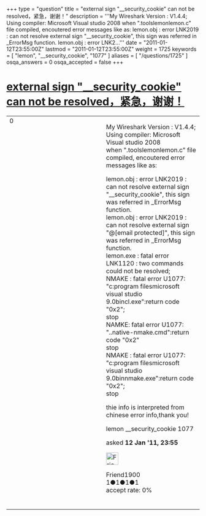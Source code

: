 +++
type = "question"
title = "external sign &quot;__security_cookie&quot; can not be resolved，紧急，谢谢！"
description = '''My Wireshark Version : V1.4.4; Using compiler: Microsoft Visual studio 2008 when &quot;.toolslemonlemon.c&quot; file compiled, encoutered error messages like as:  lemon.obj : error LNK2019 : can not resolve external sign &quot;__security_cookie&quot;, this sign was referred in _ErrorMsg function. lemon.obj : error LNK2...'''
date = "2011-01-12T23:55:00Z"
lastmod = "2011-01-12T23:55:00Z"
weight = 1725
keywords = [ "lemon", "__security_cookie", "1077" ]
aliases = [ "/questions/1725" ]
osqa_answers = 0
osqa_accepted = false
+++

<div class="headNormal">

# [external sign "\_\_security\_cookie" can not be resolved，紧急，谢谢！](/questions/1725/external-sign-__security_cookie-can-not-be-resolved)

</div>

<div id="main-body">

<div id="askform">

<table id="question-table" style="width:100%;"><colgroup><col style="width: 50%" /><col style="width: 50%" /></colgroup><tbody><tr class="odd"><td style="width: 30px; vertical-align: top"><div class="vote-buttons"><div id="post-1725-score" class="post-score" title="current number of votes">0</div><div id="favorite-count" class="favorite-count"></div></div></td><td><div id="item-right"><div class="question-body"><p>My Wireshark Version : V1.4.4;<br />
Using compiler: Microsoft Visual studio 2008<br />
when ".toolslemonlemon.c" file compiled, encoutered error messages like as:<br />
</p><p>lemon.obj : error LNK2019 : can not resolve external sign "__security_cookie", this sign was referred in _ErrorMsg function.<br />
lemon.obj : error LNK2019 : can not resolve external sign "@[email protected]", this sign was referred in _ErrorMsg function.<br />
lemon.exe : fatal error LNK1120 : two commands could not be resolved;<br />
NMAKE : fatal error U1077: "c:program filesmicrosoft visual studio 9.0bincl.exe":return code "0x2";<br />
stop<br />
NAMKE: fatal error U1077: "..native-nmake.cmd":return code "0x2"<br />
stop<br />
NMAKE : fatal error U1077: "c:program filesmicrosoft visual studio 9.0binnmake.exe":return code "0x2";<br />
stop</p><p>thie info is interpreted from chinese error info,thank you!</p></div><div id="question-tags" class="tags-container tags">lemon __security_cookie 1077</div><div id="question-controls" class="post-controls"></div><div class="post-update-info-container"><div class="post-update-info post-update-info-user"><p>asked <strong>12 Jan '11, 23:55</strong></p><img src="https://secure.gravatar.com/avatar/dc85b96f8633909445b035c43d8ccd8b?s=32&amp;d=identicon&amp;r=g" class="gravatar" width="32" height="32" alt="Friend1900&#39;s gravatar image" /><p>Friend1900<br />
<span class="score" title="1 reputation points">1</span><span title="1 badges"><span class="badge1">●</span><span class="badgecount">1</span></span><span title="1 badges"><span class="silver">●</span><span class="badgecount">1</span></span><span title="1 badges"><span class="bronze">●</span><span class="badgecount">1</span></span><br />
<span class="accept_rate" title="Rate of the user&#39;s accepted answers">accept rate:</span> <span title="Friend1900 has no accepted answers">0%</span> </br></br></p></div></div><div id="comments-container-1725" class="comments-container"></div><div id="comment-tools-1725" class="comment-tools"></div><div class="clear"></div><div id="comment-1725-form-container" class="comment-form-container"></div><div class="clear"></div></div></td></tr></tbody></table>

</div>

</div>

